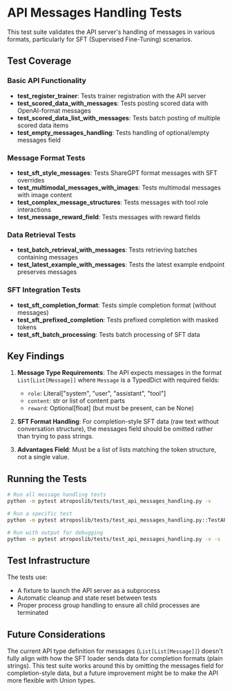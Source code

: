 # API Messages Handling Tests

This test suite validates the API server's handling of messages in various formats, particularly for SFT (Supervised Fine-Tuning) scenarios.

## Test Coverage

### Basic API Functionality
- **test_register_trainer**: Tests trainer registration with the API server
- **test_scored_data_with_messages**: Tests posting scored data with OpenAI-format messages
- **test_scored_data_list_with_messages**: Tests batch posting of multiple scored data items
- **test_empty_messages_handling**: Tests handling of optional/empty messages field

### Message Format Tests
- **test_sft_style_messages**: Tests ShareGPT format messages with SFT overrides
- **test_multimodal_messages_with_images**: Tests multimodal messages with image content
- **test_complex_message_structures**: Tests messages with tool role interactions
- **test_message_reward_field**: Tests messages with reward fields

### Data Retrieval Tests
- **test_batch_retrieval_with_messages**: Tests retrieving batches containing messages
- **test_latest_example_with_messages**: Tests the latest example endpoint preserves messages

### SFT Integration Tests
- **test_sft_completion_format**: Tests simple completion format (without messages)
- **test_sft_prefixed_completion**: Tests prefixed completion with masked tokens
- **test_sft_batch_processing**: Tests batch processing of SFT data

## Key Findings

1. **Message Type Requirements**: The API expects messages in the format `List[List[Message]]` where `Message` is a TypedDict with required fields:
   - `role`: Literal["system", "user", "assistant", "tool"]
   - `content`: str or list of content parts
   - `reward`: Optional[float] (but must be present, can be None)

2. **SFT Format Handling**: For completion-style SFT data (raw text without conversation structure), the messages field should be omitted rather than trying to pass strings.

3. **Advantages Field**: Must be a list of lists matching the token structure, not a single value.

## Running the Tests

```bash
# Run all message handling tests
python -m pytest atroposlib/tests/test_api_messages_handling.py -v

# Run a specific test
python -m pytest atroposlib/tests/test_api_messages_handling.py::TestAPIMessagesHandling::test_scored_data_with_messages -v

# Run with output for debugging
python -m pytest atroposlib/tests/test_api_messages_handling.py -v -s
```

## Test Infrastructure

The tests use:
- A fixture to launch the API server as a subprocess
- Automatic cleanup and state reset between tests
- Proper process group handling to ensure all child processes are terminated

## Future Considerations

The current API type definition for messages (`List[List[Message]]`) doesn't fully align with how the SFT loader sends data for completion formats (plain strings). This test suite works around this by omitting the messages field for completion-style data, but a future improvement might be to make the API more flexible with Union types.
